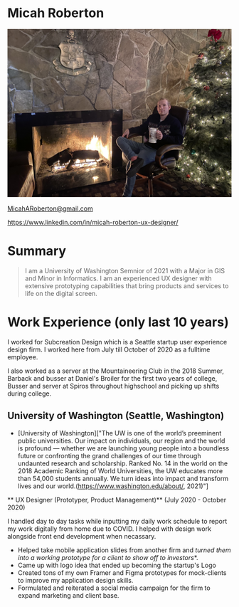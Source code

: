 # Micah Roberton

![photo of me](me.jpg)

MicahARoberton@gmail.com

https://www.linkedin.com/in/micah-roberton-ux-designer/

# Summary

> I am a University of Washington Semnior of 2021 with a Major in GIS and Minor in Informatics. I am an experienced UX designer with extensive prototyping capabilities that bring products and services to life on the digital screen.

# Work Experience (only last 10 years)

I worked for Subcreation Design which is a Seattle startup user experience design firm. I worked here from July till October of 2020 as a fulltime employee.

I also worked as a server at the Mountaineering Club in the 2018 Summer,
Barback and busser at Daniel's Broiler for the first two years of college,
Busser and server at Spiros throughout highschool and picking up shifts during college.

## University of Washington (Seattle, Washington)

* [University of Washington]["The UW is one of the world’s preeminent public universities. Our impact on individuals, our region and the world is profound — whether we are launching young people into a boundless future or confronting the grand challenges of our time through undaunted research and scholarship. Ranked No. 14 in the world on the 2018 Academic Ranking of World Universities, the UW educates more than 54,000 students annually. We turn ideas into impact and transform lives and our world.(https://www.washington.edu/about/, 2021)"]

** UX Designer (Prototyper, Product Management)** (July 2020 - October 2020)

I handled day to day tasks while inputting my daily work schedule to report my work digitally from home due to COVID. I helped with design work alongside front end development when necassary.

- Helped take mobile application slides from another firm and *turned them into a working prototype for a client to show off to investors**.
- Came up with logo idea that ended up becoming the startup's Logo
- Created tons of my own Framer and Figma prototypes for mock-clients to improve my application design skills.
- Formulated and reiterated a social media campaign for the firm to expand marketing and client base.


[University of Washington]: http://uw.edu
